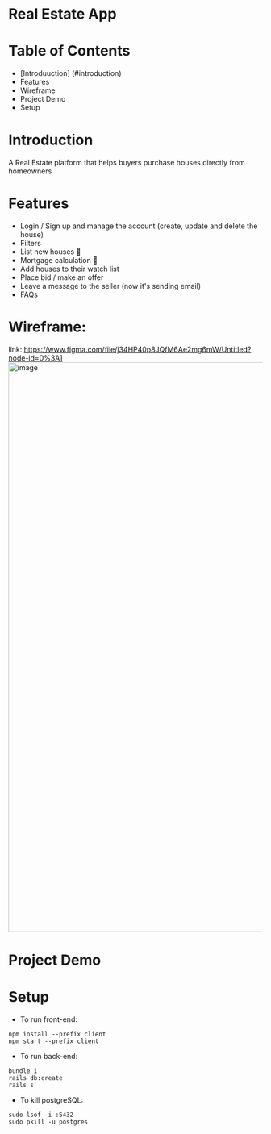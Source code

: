 # Real Estate App

# Table of Contents 
*   [Introduuction] (#introduction)
*   Features 
*   Wireframe
*   Project Demo 
*   Setup


#   Introduction
A Real Estate platform that helps buyers purchase houses directly from homeowners


#   Features 
- Login / Sign up and manage the account (create, update and delete the house)
- Filters
- List new houses 🏡 
- Mortgage calculation 🧮 
- Add houses to their watch list
- Place bid / make an offer
- Leave a message to the seller (now it's sending email)
- FAQs


#   Wireframe:
link: https://www.figma.com/file/j34HP40p8JQfM6Ae2mg6mW/Untitled?node-id=0%3A1
<img width="1130" alt="image" src="https://user-images.githubusercontent.com/61214246/172072718-30dafb73-2c6d-4ef6-864e-11f6db2a99a3.png">


#   Project Demo 


#   Setup

- To run front-end:
```
npm install --prefix client
npm start --prefix client
```

- To run back-end:
```
bundle i
rails db:create
rails s
```

- To kill postgreSQL: 
```
sudo lsof -i :5432
sudo pkill -u postgres
```


